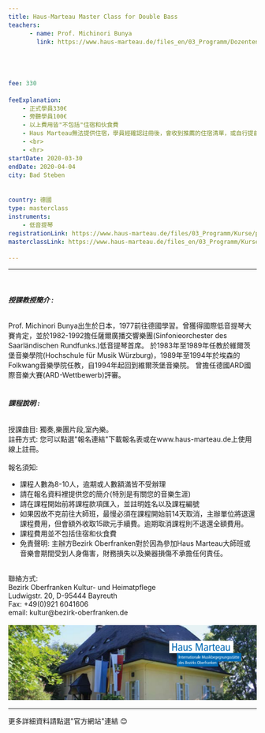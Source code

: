```yaml
---
title: Haus-Marteau Master Class for Double Bass
teachers:
      - name: Prof. Michinori Bunya 
        link: https://www.haus-marteau.de/files_en/03_Programm/Dozenten/singleview_dozenten.php?id=65&nav=9&subnav=57




fee: 330

feeExplanation: 
    - 正式學員330€
    - 旁聽學員100€
    - 以上費用皆"不包括"住宿和伙食費
    - Haus Marteau無法提供住宿，學員經確認註冊後，會收到推薦的住宿清單，或自行提前上網訂房。   
    - <br>
    - <hr>
startDate: 2020-03-30
endDate: 2020-04-04
city: Bad Steben
      

country: 德國
type: masterclass
instruments:
    - 低音提琴
registrationLink: https://www.haus-marteau.de/files/03_Programm/Kurse/pdf/14-HM-Kurs-Download-A4-12-20.pdf
masterclassLink: https://www.haus-marteau.de/files_en/03_Programm/Kurse/singleview_kurse.php?id=884&nav=9&subnav=58
    
---
```

<hr>
<br>

###### __授課教授簡介 :__<br> 
Prof. Michinori Bunya出生於日本，1977前往德國學習。曾獲得國際低音提琴大賽肯定，並於1982-1992擔任薩爾廣播交響樂團(Sinfonieorchester des Saarländischen Rundfunks.)低音提琴首席。
於1983年至1989年任教於維爾茨堡音樂學院(Hochschule für Musik Würzburg)，1989年至1994年於埃森的Folkwang音樂學院任教，自1994年起回到維爾茨堡音樂院。
曾擔任德國ARD國際音樂大賽(ARD-Wettbewerb)評審。
<br>
<br>


###### __課程說明 :__<br> 
授課曲目: 獨奏,樂團片段,室內樂。<br> 
註冊方式: 您可以點選"報名連結"下載報名表或在www.haus-marteau.de上使用線上註冊。<br>
<br>
報名須知:
- 課程人數為8-10人，逾期或人數額滿皆不受辦理
- 請在報名資料裡提供您的簡介(特別是有關您的音樂生涯)<br>
- 請在課程開始前將課程款項匯入，並註明姓名以及課程編號<br>
- 如果因故不克前往大師班，最慢必須在課程開始前14天取消，主辦單位將退還課程費用，但會額外收取15歐元手續費。逾期取消課程則不退還全額費用。<br>
- 課程費用並不包括住宿和伙食費<br>
- 免責聲明: 主辦方Bezirk Oberfranken對於因為參加Haus Marteau大師班或音樂會期間受到人身傷害，財務損失以及樂器損傷不承擔任何責任。

<br>
聯絡方式: <br>
Bezirk Oberfranken Kultur- und Heimatpflege <br>
Ludwigstr. 20, D-95444 Bayreuth<br>
Fax: +49(0)921 6041606<br>
email: kultur@bezirk-oberfranken.de
<br>
<br>
<img src="/assets/img/Haus-Marteau.png" class="img-fluid" alt="...">

<br>
<hr>
更多詳細資料請點選"官方網站"連結 😊
